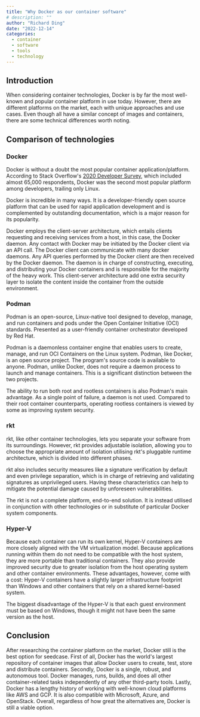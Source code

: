 ```yaml
---
title: "Why Docker as our container software"
# description: ""
author: "Richard Ding"
date: "2022-12-14"
categories:
  - container
  - software
  - tools
  - technology
---
```


## Introduction

When considering container technologies, Docker is by far the most
well-known and popular container platform in use today. However, there
are different platforms on the market, each with unique approaches and
use cases. Even though all have a similar concept of images and
containers, there are some technical differences worth noting.

## Comparison of technologies

### Docker

Docker is without a doubt the most popular container
application/platform. According to Stack Overflow's [2020 Developer
Survey](https://insights.stackoverflow.com/survey/2020), which included
almost 65,000 respondents, Docker was the second most popular platform
among developers, trailing only Linux.

Docker is incredible in many ways. It is a developer-friendly open
source platform that can be used for rapid application development and
is complemented by outstanding documentation, which is a major reason
for its popularity.

Docker employs the client-server architecture, which entails clients
requesting and receiving services from a host, in this case, the Docker
daemon. Any contact with Docker may be initiated by the Docker client
via an API call. The Docker client can communicate with many docker
daemons. Any API queries performed by the Docker client are then
received by the Docker daemon. The daemon is in charge of constructing,
executing, and distributing your Docker containers and is responsible
for the majority of the heavy work. This client-server architecture add
one extra security layer to isolate the content inside the container
from the outside environment.

### Podman

Podman is an open-source, Linux-native tool designed to develop, manage,
and run containers and pods under the Open Container Initiative (OCI)
standards. Presented as a user-friendly container orchestrator developed
by Red Hat.

Podman is a daemonless container engine that enables users to create,
manage, and run OCI Containers on the Linux system. Podman, like Docker,
is an open source project. The program's source code is available to
anyone. Podman, unlike Docker, does not require a daemon process to
launch and manage containers. This is a significant distinction between
the two projects.

The ability to run both root and rootless containers is also Podman's
main advantage. As a single point of failure, a daemon is not used.
Compared to their root container counterparts, operating rootless
containers is viewed by some as improving system security.

### rkt

rkt, like other container technologies, lets you separate your software
from its surroundings. However, rkt provides adjustable isolation,
allowing you to choose the appropriate amount of isolation utilising
rkt's pluggable runtime architecture, which is divided into different
phases.

rkt also includes security measures like a signature verification by
default and even privilege separation, which is in charge of retrieving
and validating signatures as unprivileged users. Having these
characteristics can help to mitigate the potential damage caused by
unforeseen vulnerabilities.

The rkt is not a complete platform, end-to-end solution. It is instead
utilised in conjunction with other technologies or in substitute of
particular Docker system components.

### Hyper-V

Because each container can run its own kernel, Hyper-V containers are
more closely aligned with the VM virtualization model. Because
applications running within them do not need to be compatible with the
host system, they are more portable than traditional containers. They
also provide improved security due to greater isolation from the host
operating system and other container environments. These advantages,
however, come with a cost: Hyper-V containers have a slightly larger
infrastructure footprint than Windows and other containers that rely on
a shared kernel-based system.

The biggest disadvantage of the Hyper-V is that each guest environment
must be based on Windows, though it might not have been the same version
as the host.

## Conclusion

After researching the container platform on the market, Docker still is
the best option for seedcase. First of all, Docker has the world's
largest repository of container images that allow Docker users to
create, test, store and distribute containers. Secondly, Docker is a
single, robust, and autonomous tool. Docker manages, runs, builds, and
does all other container-related tasks independently of any other
third-party tools. Lastly, Docker has a lengthy history of working with
well-known cloud platforms like AWS and GCP. It is also compatible with
Microsoft, Azure, and OpenStack. Overall, regardless of how great the
alternatives are, Docker is still a viable option.
